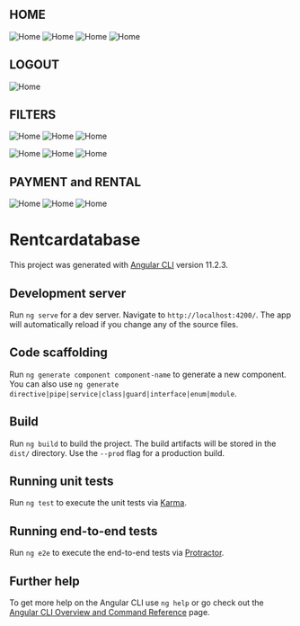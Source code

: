 ## HOME
![Home](https://github.com/nursebilcanb/re-cap-project-frontend/blob/main/src/assets/images/homePage.png)
![Home](https://github.com/nursebilcanb/re-cap-project-frontend/blob/main/src/assets/images/loginedPage2.png)
![Home](https://github.com/nursebilcanb/re-cap-project-frontend/blob/main/src/assets/images/loginedPage.png)
![Home](https://github.com/nursebilcanb/re-cap-project-frontend/blob/main/src/assets/images/registeredPage.png)

## LOGOUT
![Home](https://github.com/nursebilcanb/re-cap-project-frontend/blob/main/src/assets/images/logoutPage.png)

## FILTERS
![Home](https://github.com/nursebilcanb/re-cap-project-frontend/blob/main/src/assets/images/filtered3.png)
![Home](https://github.com/nursebilcanb/re-cap-project-frontend/blob/main/src/assets/images/filtered1.png)
![Home](https://github.com/nursebilcanb/re-cap-project-frontend/blob/main/src/assets/images/filtered2.png)

![Home](https://github.com/nursebilcanb/re-cap-project-frontend/blob/main/src/assets/images/filter3.png)
![Home](https://github.com/nursebilcanb/re-cap-project-frontend/blob/main/src/assets/images/filter1.png)
![Home](https://github.com/nursebilcanb/re-cap-project-frontend/blob/main/src/assets/images/filter2.png)

## PAYMENT and RENTAL
![Home](https://github.com/nursebilcanb/re-cap-project-frontend/blob/main/src/assets/images/paymentPage.png)
![Home](https://github.com/nursebilcanb/re-cap-project-frontend/blob/main/src/assets/images/rentalPage.png)
![Home](https://github.com/nursebilcanb/re-cap-project-frontend/blob/main/src/assets/images/invaliddatechoice.png)

# Rentcardatabase

This project was generated with [Angular CLI](https://github.com/angular/angular-cli) version 11.2.3.

## Development server

Run `ng serve` for a dev server. Navigate to `http://localhost:4200/`. The app will automatically reload if you change any of the source files.

## Code scaffolding

Run `ng generate component component-name` to generate a new component. You can also use `ng generate directive|pipe|service|class|guard|interface|enum|module`.

## Build

Run `ng build` to build the project. The build artifacts will be stored in the `dist/` directory. Use the `--prod` flag for a production build.

## Running unit tests

Run `ng test` to execute the unit tests via [Karma](https://karma-runner.github.io).

## Running end-to-end tests

Run `ng e2e` to execute the end-to-end tests via [Protractor](http://www.protractortest.org/).

## Further help

To get more help on the Angular CLI use `ng help` or go check out the [Angular CLI Overview and Command Reference](https://angular.io/cli) page.
